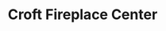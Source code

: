 ---
title: "Croft Fireplace Center"
url: /salt-lake-city/croft-fireplace-center/
shop: Allgemein
---